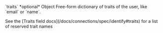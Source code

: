 <tr>
  <td markdown="span">`traits`</td>
  <td markdown="span">*optional*</td>
  <td markdown="span">Object</td>
  <td markdown="span">Free-form dictionary of traits of the user, like `email` or `name`.
    <p>See the [Traits field docs](/docs/connections/spec/identify#traits) for a list of reserved trait names</p>
  </td>
</tr>
